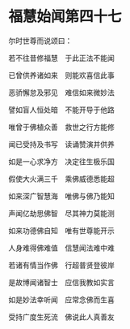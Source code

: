 # 福慧始闻第四十七
尔时世尊而说颂曰：

  若不往昔修福慧　于此正法不能闻

  已曾供养诸如来　则能欢喜信此事

  恶骄懈怠及邪见　难信如来微妙法

  譬如盲人恒处暗　不能开导于他路

  唯曾于佛植众善　救世之行方能修

  闻已受持及书写　读诵赞演并供养

  如是一心求净方　决定往生极乐国

  假使大火满三千　乘佛威德悉能超

  如来深广智慧海　唯佛与佛乃能知

  声闻亿劫思佛智　尽其神力莫能测

  如来功德佛自知　唯有世尊能开示

  人身难得佛难值　信慧闻法难中难

  若诸有情当作佛　行超普贤登彼岸

  是故博闻诸智士　应信我教如实言

  如是妙法幸听闻　应常念佛而生喜

  受持广度生死流　佛说此人真善友
